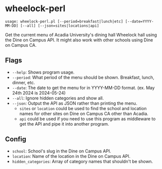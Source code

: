 # wheelock-perl

`usage: wheelock-perl.pl [--period=breakfast|lunch|etc] [--date=YYYY-MM-DD] [--all] [--json=sites|locations|api]`

Get the current menu of Acadia University's dining hall Wheelock hall using the Dine on Campus API. It might also work with other schools using Dine on Campus CA.

## Flags

- `--help`: Shows program usage.
- `--period`: What period of the menu should be shown. Breakfast, lunch, dinner, etc.
- `--date`: The date to get the menu for in YYYY-MM-DD format. (ex. May 24th 2024 is 2024-05-24)
- `--all`: Ignore hidden categories and show all.
- `--json`: Output the API as JSON rather than printing the menu.
  - `sites` or `location` could be used to find the school and location names for other sites on Dine on Campus CA other than Acadia.
  - `api` could be used if you need to use this program as middleware to get the API and pipe it into another program.

## Config

- `school`: School's slug in the Dine on Campus API.
- `location`: Name of the location in the Dine on Campus API.
- `hidden_categories`: Array of category names that shouldn't be shown.
